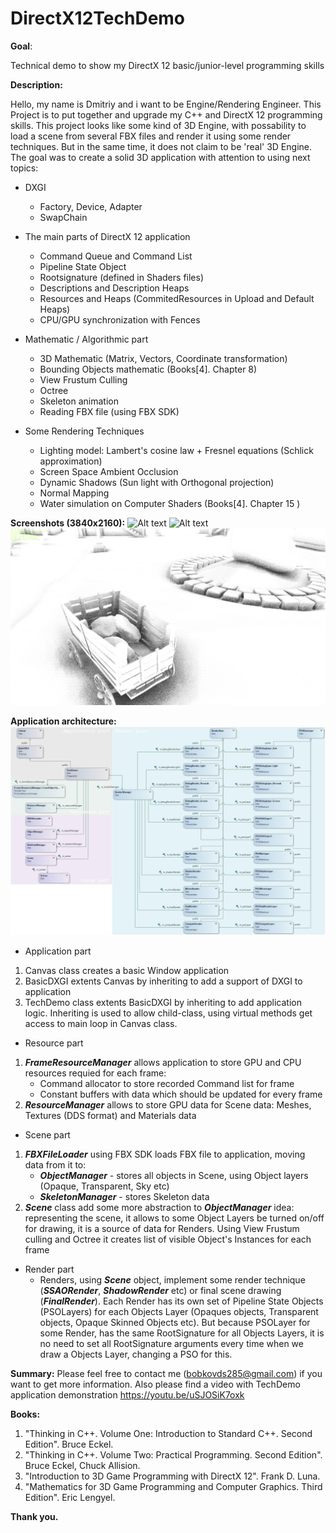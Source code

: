 # DirectX12TechDemo

**Goal**: 

Technical demo to show my DirectX 12 basic/junior-level programming skills

**Description:**

Hello, my name is Dmitriy and i want to be Engine/Rendering Engineer. This Project is to put together and upgrade my C++ and DirectX 12 programming skills.
This project looks like some kind of 3D Engine, with possability to load a scene from several FBX files and render it using some render techniques. 
But in the same time, it does not claim to be 'real' 3D Engine. The goal was to create a solid 3D application with attention to using next topics:
* DXGI
  * Factory, Device, Adapter
  * SwapChain
  
* The main parts of DirectX 12 application    
  * Command Queue and Command List
  * Pipeline State Object
  * Rootsignature (defined in Shaders files) 
  * Descriptions and Description Heaps
  * Resources and Heaps (CommitedResources in Upload and Default Heaps)
  * CPU/GPU synchronization with Fences
  
* Mathematic / Algorithmic part
  * 3D Mathematic (Matrix, Vectors, Coordinate transformation)
  * Bounding Objects mathematic (Books[4]. Chapter 8)
  * View Frustum Culling
  * Octree
  * Skeleton animation
  * Reading FBX file (using FBX SDK)
 
 * Some Rendering Techniques
   * Lighting model: Lambert's cosine law + Fresnel equations (Schlick approximation)
   * Screen Space Ambient Occlusion
   * Dynamic Shadows (Sun light with Orthogonal projection)
   * Normal Mapping
   * Water simulation on Computer Shaders (Books[4]. Chapter 15  )

**Screenshots (3840x2160):**
![Alt text](/TechDemo/Screenshots/TechDemo_1.jpg?raw=true "Screenshot 1")
![Alt text](/TechDemo/Screenshots/TechDemo_3.jpg?raw=true "Screenshot 2")
![Alt text](/TechDemo/Screenshots/TechDemo_4.jpg?raw=true "Screenshot 3")

**Application architecture:**
![Alt text](/TechDemo/ClassDiagram.png?raw=true "ClassDiagram")
* Application part
1. Canvas class creates a basic Window application
2. BasicDXGI extents Canvas by inheriting to add a support of DXGI to application
3. TechDemo class extents BasicDXGI by inheriting to add application logic.
Inheriting is used to allow child-class, using virtual methods get access to main loop in Canvas class.

* Resource part
1. __*FrameResourceManager*__ allows application to store GPU and CPU resources requied for each frame:
   - Command allocator to store recorded Command list for frame
   - Constant buffers with data which should be updated for every frame
2. __*ResourceManager*__ allows to store GPU data for Scene data: Meshes, Textures (DDS format) and Materials data
* Scene part
1. __*FBXFileLoader*__ using FBX SDK loads FBX file to application, moving data from it to:
   - __*ObjectManager*__ - stores all objects in Scene, using Object layers (Opaque, Transparent, Sky etc)
   - __*SkeletonManager*__ - stores Skeleton data
2. __*Scene*__ class add some more abstraction to __*ObjectManager*__ idea: representing the scene, it allows to some Object Layers be turned on/off for drawing, it is a source of data for Renders. Using View Frustum culling and Octree it creates list of visible Object's Instances for each frame

* Render part
  - Renders, using __*Scene*__ object, implement some render technique (__*SSAORender*__, __*ShadowRender*__ etc) or final scene drawing (__*FinalRender*__). Each Render has its own set of Pipeline State Objects (PSOLayers) for each Objects Layer (Opaques objects, Transparent objects, Opaque Skinned Objects etc). But because PSOLayer for some Render, has the same RootSignature for all Objects Layers, it is no need to set all RootSignature arguments every time when we draw a Objects Layer, changing a PSO for this.

**Summary:**
 Please feel free to contact me (bobkovds285@gmail.com) if you want to get more information. Also please find a video with TechDemo application demonstration https://youtu.be/uSJOSiK7oxk
 
 **Books:**
 1. "Thinking in C++. Volume One: Introduction to Standard C++. Second Edition". Bruce Eckel.
 2. "Thinking in C++. Volume Two: Practical Programming. Second Edition". Bruce Eckel, Chuck Allision.
 3. "Introduction to 3D Game Programming with DirectX 12". Frank D. Luna.
 4. "Mathematics for 3D Game Programming and Computer Graphics. Third Edition". Eric Lengyel.
 
 
 **Thank you.**
